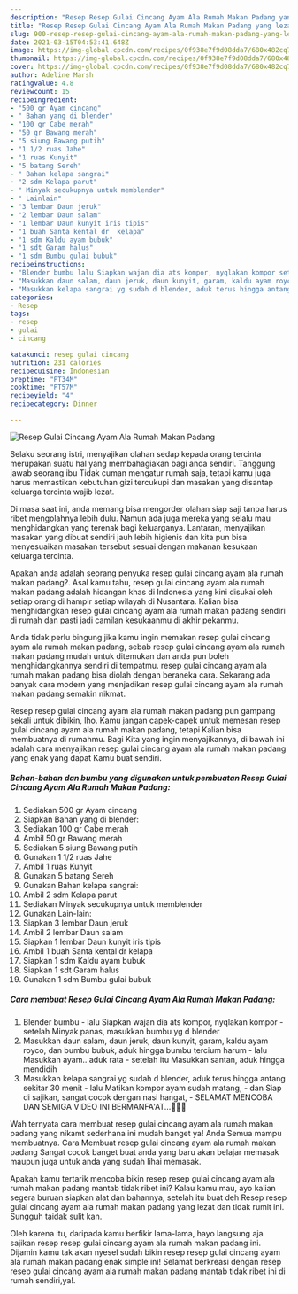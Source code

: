 ```yaml
---
description: "Resep Resep Gulai Cincang Ayam Ala Rumah Makan Padang yang lezat dan Mudah Dibuat"
title: "Resep Resep Gulai Cincang Ayam Ala Rumah Makan Padang yang lezat dan Mudah Dibuat"
slug: 900-resep-resep-gulai-cincang-ayam-ala-rumah-makan-padang-yang-lezat-dan-mudah-dibuat
date: 2021-03-15T04:53:41.648Z
image: https://img-global.cpcdn.com/recipes/0f938e7f9d08dda7/680x482cq70/resep-gulai-cincang-ayam-ala-rumah-makan-padang-foto-resep-utama.jpg
thumbnail: https://img-global.cpcdn.com/recipes/0f938e7f9d08dda7/680x482cq70/resep-gulai-cincang-ayam-ala-rumah-makan-padang-foto-resep-utama.jpg
cover: https://img-global.cpcdn.com/recipes/0f938e7f9d08dda7/680x482cq70/resep-gulai-cincang-ayam-ala-rumah-makan-padang-foto-resep-utama.jpg
author: Adeline Marsh
ratingvalue: 4.8
reviewcount: 15
recipeingredient:
- "500 gr Ayam cincang"
- " Bahan yang di blender"
- "100 gr Cabe merah"
- "50 gr Bawang merah"
- "5 siung Bawang putih"
- "1 1/2 ruas Jahe"
- "1 ruas Kunyit"
- "5 batang Sereh"
- " Bahan kelapa sangrai"
- "2 sdm Kelapa parut"
- " Minyak secukupnya untuk memblender"
- " Lainlain"
- "3 lembar Daun jeruk"
- "2 lembar Daun salam"
- "1 lembar Daun kunyit iris tipis"
- "1 buah Santa kental dr  kelapa"
- "1 sdm Kaldu ayam bubuk"
- "1 sdt Garam halus"
- "1 sdm Bumbu gulai bubuk"
recipeinstructions:
- "Blender bumbu lalu Siapkan wajan dia ats kompor, nyqlakan kompor setelah Minyak panas, masukkan bumbu yg d blender"
- "Masukkan daun salam, daun jeruk, daun kunyit, garam, kaldu ayam royco, dan bumbu bubuk, aduk hingga bumbu tercium harum lalu Masukkan ayam.. aduk rata setelah itu Masukkan santan, aduk hingga mendidih"
- "Masukkan kelapa sangrai yg sudah d blender, aduk terus hingga antang sekitar 30 menit lalu Matikan kompor ayam sudah matang, dan Siap di sajikan, sangat cocok dengan nasi hangat, SELAMAT MENCOBA DAN SEMIGA VIDEO INI BERMANFA&#39;AT...🤗🤗🙏"
categories:
- Resep
tags:
- resep
- gulai
- cincang

katakunci: resep gulai cincang 
nutrition: 231 calories
recipecuisine: Indonesian
preptime: "PT34M"
cooktime: "PT57M"
recipeyield: "4"
recipecategory: Dinner

---
```



![Resep Gulai Cincang Ayam Ala Rumah Makan Padang](https://img-global.cpcdn.com/recipes/0f938e7f9d08dda7/680x482cq70/resep-gulai-cincang-ayam-ala-rumah-makan-padang-foto-resep-utama.jpg)

Selaku seorang istri, menyajikan olahan sedap kepada orang tercinta merupakan suatu hal yang membahagiakan bagi anda sendiri. Tanggung jawab seorang ibu Tidak cuman mengatur rumah saja, tetapi kamu juga harus memastikan kebutuhan gizi tercukupi dan masakan yang disantap keluarga tercinta wajib lezat.

Di masa  saat ini, anda memang bisa mengorder olahan siap saji tanpa harus ribet mengolahnya lebih dulu. Namun ada juga mereka yang selalu mau menghidangkan yang terenak bagi keluarganya. Lantaran, menyajikan masakan yang dibuat sendiri jauh lebih higienis dan kita pun bisa menyesuaikan masakan tersebut sesuai dengan makanan kesukaan keluarga tercinta. 



Apakah anda adalah seorang penyuka resep gulai cincang ayam ala rumah makan padang?. Asal kamu tahu, resep gulai cincang ayam ala rumah makan padang adalah hidangan khas di Indonesia yang kini disukai oleh setiap orang di hampir setiap wilayah di Nusantara. Kalian bisa menghidangkan resep gulai cincang ayam ala rumah makan padang sendiri di rumah dan pasti jadi camilan kesukaanmu di akhir pekanmu.

Anda tidak perlu bingung jika kamu ingin memakan resep gulai cincang ayam ala rumah makan padang, sebab resep gulai cincang ayam ala rumah makan padang mudah untuk ditemukan dan anda pun boleh menghidangkannya sendiri di tempatmu. resep gulai cincang ayam ala rumah makan padang bisa diolah dengan beraneka cara. Sekarang ada banyak cara modern yang menjadikan resep gulai cincang ayam ala rumah makan padang semakin nikmat.

Resep resep gulai cincang ayam ala rumah makan padang pun gampang sekali untuk dibikin, lho. Kamu jangan capek-capek untuk memesan resep gulai cincang ayam ala rumah makan padang, tetapi Kalian bisa membuatnya di rumahmu. Bagi Kita yang ingin menyajikannya, di bawah ini adalah cara menyajikan resep gulai cincang ayam ala rumah makan padang yang enak yang dapat Kamu buat sendiri.

<!--inarticleads1-->

##### Bahan-bahan dan bumbu yang digunakan untuk pembuatan Resep Gulai Cincang Ayam Ala Rumah Makan Padang:

1. Sediakan 500 gr Ayam cincang
1. Siapkan  Bahan yang di blender:
1. Sediakan 100 gr Cabe merah
1. Ambil 50 gr Bawang merah
1. Sediakan 5 siung Bawang putih
1. Gunakan 1 1/2 ruas Jahe
1. Ambil 1 ruas Kunyit
1. Gunakan 5 batang Sereh
1. Gunakan  Bahan kelapa sangrai:
1. Ambil 2 sdm Kelapa parut
1. Sediakan  Minyak secukupnya untuk memblender
1. Gunakan  Lain-lain:
1. Siapkan 3 lembar Daun jeruk
1. Ambil 2 lembar Daun salam
1. Siapkan 1 lembar Daun kunyit iris tipis
1. Ambil 1 buah Santa kental dr  kelapa
1. Siapkan 1 sdm Kaldu ayam bubuk
1. Siapkan 1 sdt Garam halus
1. Gunakan 1 sdm Bumbu gulai bubuk




<!--inarticleads2-->

##### Cara membuat Resep Gulai Cincang Ayam Ala Rumah Makan Padang:

1. Blender bumbu - lalu Siapkan wajan dia ats kompor, nyqlakan kompor - setelah Minyak panas, masukkan bumbu yg d blender
1. Masukkan daun salam, daun jeruk, daun kunyit, garam, kaldu ayam royco, dan bumbu bubuk, aduk hingga bumbu tercium harum - lalu Masukkan ayam.. aduk rata - setelah itu Masukkan santan, aduk hingga mendidih
1. Masukkan kelapa sangrai yg sudah d blender, aduk terus hingga antang sekitar 30 menit - lalu Matikan kompor ayam sudah matang, - dan Siap di sajikan, sangat cocok dengan nasi hangat, - SELAMAT MENCOBA DAN SEMIGA VIDEO INI BERMANFA&#39;AT...🤗🤗🙏




Wah ternyata cara membuat resep gulai cincang ayam ala rumah makan padang yang nikamt sederhana ini mudah banget ya! Anda Semua mampu membuatnya. Cara Membuat resep gulai cincang ayam ala rumah makan padang Sangat cocok banget buat anda yang baru akan belajar memasak maupun juga untuk anda yang sudah lihai memasak.

Apakah kamu tertarik mencoba bikin resep resep gulai cincang ayam ala rumah makan padang mantab tidak ribet ini? Kalau kamu mau, ayo kalian segera buruan siapkan alat dan bahannya, setelah itu buat deh Resep resep gulai cincang ayam ala rumah makan padang yang lezat dan tidak rumit ini. Sungguh taidak sulit kan. 

Oleh karena itu, daripada kamu berfikir lama-lama, hayo langsung aja sajikan resep resep gulai cincang ayam ala rumah makan padang ini. Dijamin kamu tak akan nyesel sudah bikin resep resep gulai cincang ayam ala rumah makan padang enak simple ini! Selamat berkreasi dengan resep resep gulai cincang ayam ala rumah makan padang mantab tidak ribet ini di rumah sendiri,ya!.

